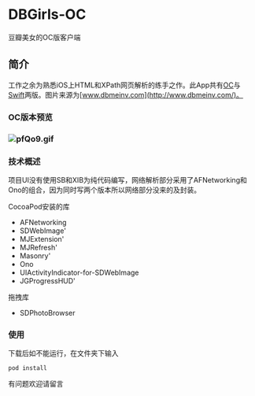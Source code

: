 # DBGirls-OC
豆瓣美女的OC版客户端

## 简介

工作之余为熟悉iOS上HTML和XPath网页解析的练手之作。此App共有[OC](https://github.com/Insofan/DBGirls-OC)与[Swift](https://github.com/Insofan/DBGirls-Swift)两版。图片来源为[www.dbmeinv.com](http://www.dbmeinv.com/)。

###  OC版本预览

###  ![pfQo9.gif](http://storage1.imgchr.com/pfQo9.gif)



### 技术概述

项目UI没有使用SB和XIB为纯代码编写，网络解析部分采用了AFNetworking和Ono的组合，因为同时写两个版本所以网络部分没来的及封装。

CocoaPod安装的库

- AFNetworking
- SDWebImage'
- MJExtension'
- MJRefresh'
- Masonry'
- Ono
- UIActivityIndicator-for-SDWebImage
- JGProgressHUD'

拖拽库

- SDPhotoBrowser

### 使用

下载后如不能运行，在文件夹下输入

```
pod install
```

有问题欢迎请留言

